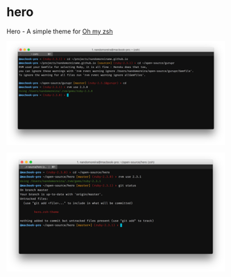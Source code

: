 # hero

Hero - A simple theme for [Oh my zsh](https://github.com/robbyrussell/oh-my-zsh/)

![screenshot1!](/images/screenshot1.png)

![screenshot2!](/images/screenshot2.png)
